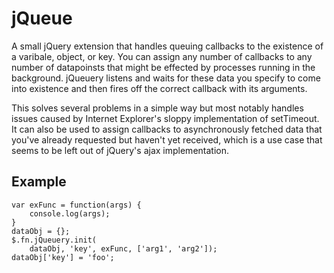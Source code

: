 jQueue
======

A small jQuery extension that handles queuing callbacks to the existence of a varibale, object, or key. You can assign any number of callbacks to any number of datapoinsts that might be effected by processes running in the background. jQueuery listens and waits for these data you specify to come into existence and then fires off the correct callback with its arguments.

This solves several problems in a simple way but most notably handles issues caused by Internet Explorer's sloppy implementation of setTimeout. It can also be used to assign callbacks to asynchronously fetched data that you've already requested but haven't yet received, which is a use case that seems to be left out of jQuery's ajax implementation.

Example
-------

    var exFunc = function(args) {
        console.log(args);
    }
    dataObj = {};
    $.fn.jQueuery.init(
        dataObj, 'key', exFunc, ['arg1', 'arg2']);
    dataObj['key'] = 'foo';
